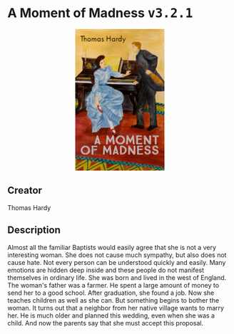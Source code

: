 
# A Moment of Madness <kbd>v3.2.1</kbd>

<center>
  <img src="./cover-1024.jpg"/>
</center>

## Creator
Thomas Hardy

## Description
Almost all the familiar Baptists would easily agree that she is not a very interesting woman. She does not cause much sympathy, but also does not cause hate. Not every person can be understood quickly and easily. Many emotions are hidden deep inside and these people do not manifest themselves in ordinary life. She was born and lived in the west of England. The woman's father was a farmer. He spent a large amount of money to send her to a good school. After graduation, she found a job. Now she teaches children as well as she can. But something begins to bother the woman. It turns out that a neighbor from her native village wants to marry her. He is much older and planned this wedding, even when she was a child. And now the parents say that she must accept this proposal.
